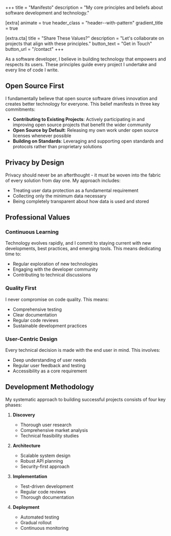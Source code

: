 +++
title = "Manifesto"
description = "My core principles and beliefs about software development and technology."

[extra]
animate = true
header_class = "header--with-pattern"
gradient_title = true

[extra.cta]
title = "Share These Values?"
description = "Let's collaborate on projects that align with these principles."
button_text = "Get in Touch"
button_url = "/contact"
+++

As a software developer, I believe in building technology that empowers and respects its users. These principles guide every project I undertake and every line of code I write.

## Open Source First

I fundamentally believe that open source software drives innovation and creates better technology for everyone. This belief manifests in three key commitments:

- **Contributing to Existing Projects**: Actively participating in and improving open source projects that benefit the wider community
- **Open Source by Default**: Releasing my own work under open source licenses whenever possible
- **Building on Standards**: Leveraging and supporting open standards and protocols rather than proprietary solutions

## Privacy by Design

Privacy should never be an afterthought - it must be woven into the fabric of every solution from day one. My approach includes:

- Treating user data protection as a fundamental requirement
- Collecting only the minimum data necessary
- Being completely transparent about how data is used and stored

## Professional Values

### Continuous Learning
Technology evolves rapidly, and I commit to staying current with new developments, best practices, and emerging tools. This means dedicating time to:

- Regular exploration of new technologies
- Engaging with the developer community
- Contributing to technical discussions

### Quality First
I never compromise on code quality. This means:

- Comprehensive testing
- Clear documentation
- Regular code reviews
- Sustainable development practices

### User-Centric Design
Every technical decision is made with the end user in mind. This involves:

- Deep understanding of user needs
- Regular user feedback and testing
- Accessibility as a core requirement

## Development Methodology

My systematic approach to building successful projects consists of four key phases:

1. **Discovery**
   - Thorough user research
   - Comprehensive market analysis
   - Technical feasibility studies

2. **Architecture**
   - Scalable system design
   - Robust API planning
   - Security-first approach

3. **Implementation**
   - Test-driven development
   - Regular code reviews
   - Thorough documentation

4. **Deployment**
   - Automated testing
   - Gradual rollout
   - Continuous monitoring
